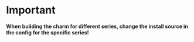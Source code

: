 # Important

**When building the charm for different series, change the install source in the config for the specific series!**
